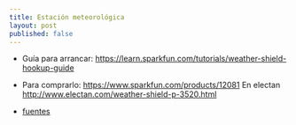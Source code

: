 ```yaml
---
title: Estación meteorológica
layout: post
published: false
---
```


* Guía para arrancar: https://learn.sparkfun.com/tutorials/weather-shield-hookup-guide

* Para comprarlo: https://www.sparkfun.com/products/12081 En electan http://www.electan.com/weather-shield-p-3520.html

* [fuentes](https://github.com/sparkfun/Weather_Shield)